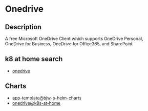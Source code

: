 # Onedrive

## Description

A free Microsoft OneDrive Client which supports OneDrive Personal, OneDrive for Business, OneDrive for Office365, and SharePoint

## k8 at home search

- [onedrive](https://nanne.dev/k8s-at-home-search/#/onedrive)

## Charts

- [app-template@bjw-s-helm-charts](https://bjw-s.github.io/helm-charts/)
- [onedrive@k8s-at-home](https://k8s-at-home.com/charts/)
